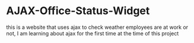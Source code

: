# AJAX-Office-Status-Widget
this is a website that uses ajax to check weather employees are at work or not, I am learning about ajax for the first time at the time of this project
